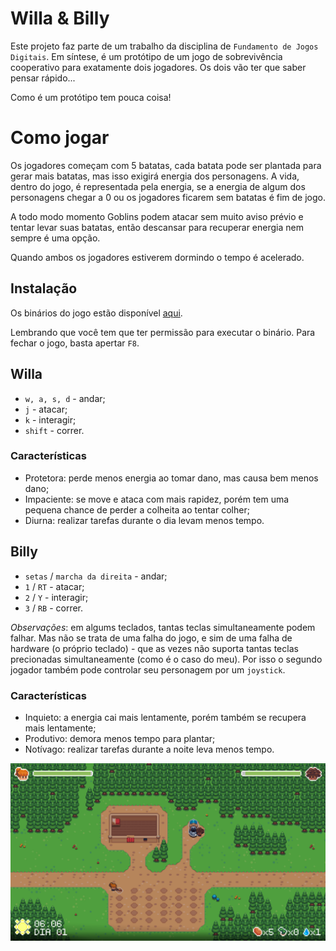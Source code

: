# Willa & Billy
Este projeto faz parte de um trabalho da disciplina de `Fundamento de Jogos Digitais`.
Em síntese, é um protótipo de um jogo de sobrevivência cooperativo para exatamente dois jogadores. Os dois vão ter que saber pensar rápido...

Como é um protótipo tem pouca coisa!

# Como jogar
Os jogadores começam com 5 batatas, cada batata pode ser plantada para gerar mais batatas, mas isso exigirá energia dos personagens. A vida, dentro do jogo, é representada pela energia, se a energia de algum dos personagens chegar a 0 ou os jogadores ficarem sem batatas é fim de jogo.

A todo modo momento Goblins podem atacar sem muito aviso prévio e tentar levar suas batatas, então descansar para recuperar energia nem sempre é uma opção. 

Quando ambos os jogadores estiverem dormindo o tempo é acelerado.

## Instalação
Os binários do jogo estão disponível [aqui](https://github.com/L-Marcel/willa-and-billy/releases/tag/1.0.0).

Lembrando que você tem que ter permissão para executar o binário. Para fechar o jogo, basta apertar `F8`.

## Willa
- `w, a, s, d` - andar;
- `j` - atacar;
- `k` - interagir;
- `shift` - correr.

### Características
- Protetora: perde menos energia ao tomar dano, mas causa bem menos dano;
- Impaciente: se move e ataca com mais rapidez, porém tem uma pequena chance de perder a colheita ao tentar colher;
- Diurna: realizar tarefas durante o dia levam menos tempo.

## Billy
- `setas` / `marcha da direita` - andar;
- `1` / `RT` - atacar;
- `2` / `Y` - interagir;
- `3` / `RB` - correr.

*Observações*: em algums teclados, tantas teclas simultaneamente podem falhar. Mas não se trata de uma falha do jogo, e sim de uma falha de hardware (o próprio teclado) ­- que as vezes não suporta tantas teclas precionadas simultaneamente (como é o caso do meu). Por isso o segundo jogador também pode controlar seu personagem por um `joystick`.

### Características
- Inquieto: a energia cai mais lentamente, porém também se recupera mais lentamente;
- Produtivo: demora menos tempo para plantar;
- Notívago: realizar tarefas durante a noite leva menos tempo.

![alt text](assets/image.png)